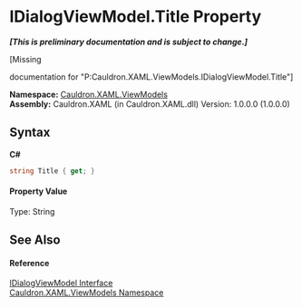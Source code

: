 # IDialogViewModel.Title Property 
 _**\[This is preliminary documentation and is subject to change.\]**_

\[Missing <summary> documentation for "P:Cauldron.XAML.ViewModels.IDialogViewModel.Title"\]

**Namespace:**&nbsp;<a href="N_Cauldron_XAML_ViewModels">Cauldron.XAML.ViewModels</a><br />**Assembly:**&nbsp;Cauldron.XAML (in Cauldron.XAML.dll) Version: 1.0.0.0 (1.0.0.0)

## Syntax

**C#**<br />
``` C#
string Title { get; }
```


#### Property Value
Type: String

## See Also


#### Reference
<a href="T_Cauldron_XAML_ViewModels_IDialogViewModel">IDialogViewModel Interface</a><br /><a href="N_Cauldron_XAML_ViewModels">Cauldron.XAML.ViewModels Namespace</a><br />